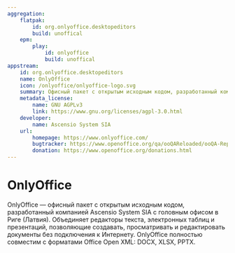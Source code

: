 ```yaml
---
aggregation:
    flatpak:
        id: org.onlyoffice.desktopeditors
        build: unoffical
    epm:
        play:
            id: onlyoffice
            build: unoffical
appstream:
    id: org.onlyoffice.desktopeditors
    name: OnlyOffice
    icon: /onlyoffice/onlyoffice-logo.svg
    summary: Офисный пакет с открытым исходным кодом, разработанный компанией Ascensio System SIA с головным офисом в Риге (Латвия).
    metadata_license:
        name: GNU AGPLv3
        link: https://www.gnu.org/licenses/agpl-3.0.html
    developer:
        name: Ascensio System SIA
    url:
        homepage: https://www.onlyoffice.com/
        bugtracker: https://www.openoffice.org/qa/ooQAReloaded/ooQA-ReportBugs.html
        donation: https://www.openoffice.org/donations.html
---
```


# OnlyOffice

OnlyOffice — офисный пакет с открытым исходным кодом, разработанный компанией Ascensio System SIA с головным офисом в Риге (Латвия). Объединяет редакторы текста, электронных таблиц и презентаций, позволяющие создавать, просматривать и редактировать документы без подключения к Интернету. OnlyOffice полностью совместим с форматами Office Open XML: DOCX, XLSX, PPTX.

<!--@include: @apps/_parts/install/content-flatpak.md-->
<!--@include: @apps/_parts/install/content-epm-play.md-->
